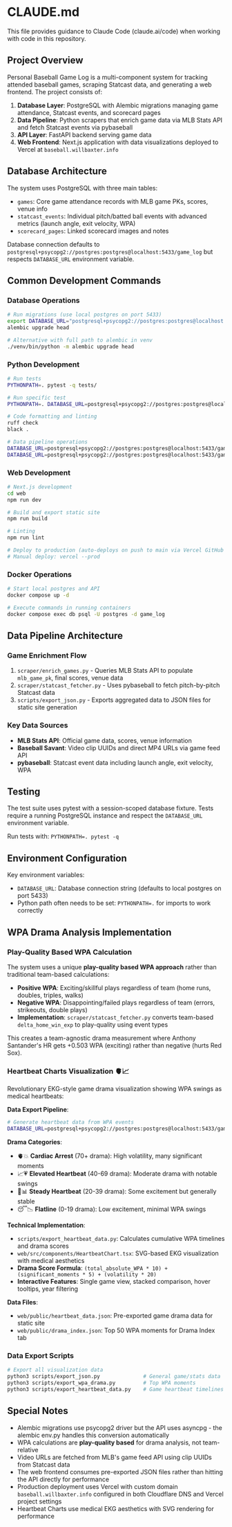 # CLAUDE.md

This file provides guidance to Claude Code (claude.ai/code) when working with code in this repository.

## Project Overview

Personal Baseball Game Log is a multi-component system for tracking attended baseball games, scraping Statcast data, and generating a web frontend. The project consists of:

1. **Database Layer**: PostgreSQL with Alembic migrations managing game attendance, Statcast events, and scorecard pages
2. **Data Pipeline**: Python scrapers that enrich game data via MLB Stats API and fetch Statcast events via pybaseball
3. **API Layer**: FastAPI backend serving game data
4. **Web Frontend**: Next.js application with data visualizations deployed to Vercel at `baseball.willbaxter.info`

## Database Architecture

The system uses PostgreSQL with three main tables:
- `games`: Core game attendance records with MLB game PKs, scores, venue info
- `statcast_events`: Individual pitch/batted ball events with advanced metrics (launch angle, exit velocity, WPA)
- `scorecard_pages`: Linked scorecard images and notes

Database connection defaults to `postgresql+psycopg2://postgres:postgres@localhost:5433/game_log` but respects `DATABASE_URL` environment variable.

## Common Development Commands

### Database Operations
```bash
# Run migrations (use local postgres on port 5433)
export DATABASE_URL="postgresql+psycopg2://postgres:postgres@localhost:5433/game_log"
alembic upgrade head

# Alternative with full path to alembic in venv
./venv/bin/python -m alembic upgrade head
```

### Python Development
```bash
# Run tests
PYTHONPATH=. pytest -q tests/

# Run specific test
PYTHONPATH=. DATABASE_URL=postgresql+psycopg2://postgres:postgres@localhost:5433/game_log pytest -v tests/test_data_integrity.py::test_statcast_clip_coverage_reasonable

# Code formatting and linting
ruff check
black .

# Data pipeline operations
DATABASE_URL=postgresql+psycopg2://postgres:postgres@localhost:5433/game_log python3 scraper/enrich_games.py
DATABASE_URL=postgresql+psycopg2://postgres:postgres@localhost:5433/game_log python3 scraper/statcast_fetcher.py --game 660915 --force
```

### Web Development
```bash
# Next.js development
cd web
npm run dev

# Build and export static site
npm run build

# Linting
npm run lint

# Deploy to production (auto-deploys on push to main via Vercel GitHub integration)
# Manual deploy: vercel --prod
```

### Docker Operations
```bash
# Start local postgres and API
docker compose up -d

# Execute commands in running containers
docker compose exec db psql -U postgres -d game_log
```

## Data Pipeline Architecture

### Game Enrichment Flow
1. `scraper/enrich_games.py` - Queries MLB Stats API to populate `mlb_game_pk`, final scores, venue data
2. `scraper/statcast_fetcher.py` - Uses pybaseball to fetch pitch-by-pitch Statcast data
3. `scripts/export_json.py` - Exports aggregated data to JSON files for static site generation

### Key Data Sources
- **MLB Stats API**: Official game data, scores, venue information
- **Baseball Savant**: Video clip UUIDs and direct MP4 URLs via game feed API
- **pybaseball**: Statcast event data including launch angle, exit velocity, WPA

## Testing

The test suite uses pytest with a session-scoped database fixture. Tests require a running PostgreSQL instance and respect the `DATABASE_URL` environment variable.

Run tests with: `PYTHONPATH=. pytest -q`

## Environment Configuration

Key environment variables:
- `DATABASE_URL`: Database connection string (defaults to local postgres on port 5433)
- Python path often needs to be set: `PYTHONPATH=.` for imports to work correctly

## WPA Drama Analysis Implementation

### Play-Quality Based WPA Calculation
The system uses a unique **play-quality based WPA approach** rather than traditional team-based calculations:

- **Positive WPA**: Exciting/skillful plays regardless of team (home runs, doubles, triples, walks)
- **Negative WPA**: Disappointing/failed plays regardless of team (errors, strikeouts, double plays)
- **Implementation**: `scraper/statcast_fetcher.py` converts team-based `delta_home_win_exp` to play-quality using event types

This creates a team-agnostic drama measurement where Anthony Santander's HR gets +0.503 WPA (exciting) rather than negative (hurts Red Sox).

### Heartbeat Charts Visualization 🫀📈
Revolutionary EKG-style game drama visualization showing WPA swings as medical heartbeats:

**Data Export Pipeline**:
```bash
# Generate heartbeat data from WPA events
DATABASE_URL=postgresql+psycopg2://postgres:postgres@localhost:5433/game_log python3 scripts/export_heartbeat_data.py
```

**Drama Categories**:
- 🫀💥 **Cardiac Arrest** (70+ drama): High volatility, many significant moments
- 📈💗 **Elevated Heartbeat** (40-69 drama): Moderate drama with notable swings  
- 💚📊 **Steady Heartbeat** (20-39 drama): Some excitement but generally stable
- 😴📉 **Flatline** (0-19 drama): Low excitement, minimal WPA swings

**Technical Implementation**:
- `scripts/export_heartbeat_data.py`: Calculates cumulative WPA timelines and drama scores
- `web/src/components/HeartbeatChart.tsx`: SVG-based EKG visualization with medical aesthetics
- **Drama Score Formula**: `(total_absolute_WPA * 10) + (significant_moments * 5) + (volatility * 20)`
- **Interactive Features**: Single game view, stacked comparison, hover tooltips, year filtering

**Data Files**:
- `web/public/heartbeat_data.json`: Pre-exported game drama data for static site
- `web/public/drama_index.json`: Top 50 WPA moments for Drama Index tab

### Data Export Scripts
```bash
# Export all visualization data
python3 scripts/export_json.py              # General game/stats data
python3 scripts/export_wpa_drama.py         # Top WPA moments
python3 scripts/export_heartbeat_data.py    # Game heartbeat timelines
```

## Special Notes

- Alembic migrations use psycopg2 driver but the API uses asyncpg - the alembic env.py handles this conversion automatically
- WPA calculations are **play-quality based** for drama analysis, not team-relative
- Video URLs are fetched from MLB's game feed API using clip UUIDs from Statcast data
- The web frontend consumes pre-exported JSON files rather than hitting the API directly for performance
- Production deployment uses Vercel with custom domain `baseball.willbaxter.info` configured in both Cloudflare DNS and Vercel project settings
- Heartbeat Charts use medical EKG aesthetics with SVG rendering for performance